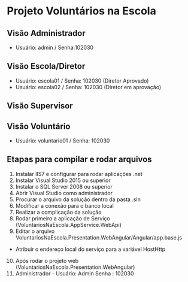 # Projeto Voluntários na Escola

## Visão Administrador  
  * Usuário: admin / Senha:102030 

## Visão Escola/Diretor  
  * Usuário: escola01 / Senha: 102030 (Diretor Aprovado) 
  * Usuário: escola02 / Senha: 102030 (Diretor em aprovação) 

## Visão Supervisor

## Visão Voluntário 
  * Usuário: voluntario01 / Senha: 102030 
 
 
## Etapas para compilar e rodar arquivos 
 
1. Instalar IIS7 e configurar para rodar aplicações .net
2. Instalar Visual Studio 2015 ou superior
3. Instalar o SQL Server 2008 ou superior
4. Abrir Visual Studio como administrador
5. Procurar o arquivo da solução dentro da pasta .sln
6. Modificar a conexão para o banco local
7. Realizar a complicação da solução
8. Rodar primeiro a aplicação de Serviço (VoluntariosNaEscola.AppService.WebApi)
9. Editar o arquivo VoluntariosNaEscola.Presentation.WebAngular/Angular/app.base.js
  * Atribuir o endereço local do serviço para a variável HostHttp  
10. Após rodar o projeto web (VoluntariosNaEscola.Presentation.WebAngular)
11. Administrador - Usuário: Admin Senha : 102030 
